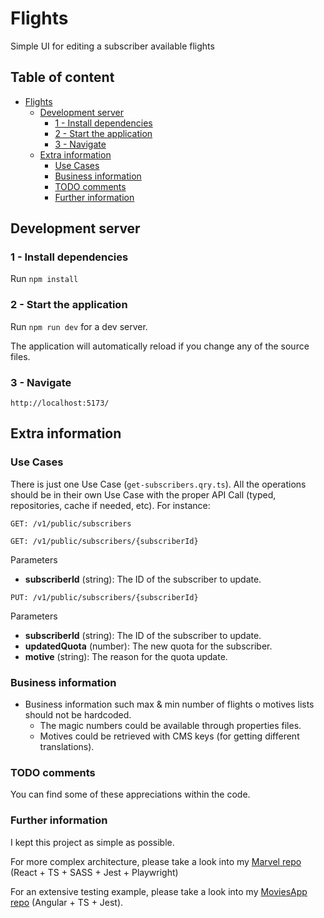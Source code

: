 # Flights

Simple UI for editing a subscriber available flights

## Table of content

- [Flights](#flights)
  * [Development server](#development-server)
    + [1 - Install dependencies](#1---install-dependencies)
    + [2 - Start the application](#2---start-the-application)
    + [3 - Navigate](#3---navigate)
  * [Extra information](#extra-information)
    + [Use Cases](#use-cases)
    + [Business information](#business-information)
    + [TODO comments](#todo-comments)
    + [Further information](#further-information)

## Development server

### 1 - Install dependencies

Run `npm install`

### 2 - Start the application

Run `npm run dev` for a dev server.

The application will automatically reload if you change any of the source files.

### 3 - Navigate

`http://localhost:5173/`


## Extra information

### Use Cases

There is just one Use Case (`get-subscribers.qry.ts`).
All the operations should be in their own Use Case with the proper API Call (typed, repositories, cache if needed, etc).
For instance:

`GET: /v1/public/subscribers`

`GET: /v1/public/subscribers/{subscriberId}`

Parameters
  - **subscriberId** (string): The ID of the subscriber to update.
  
`PUT: /v1/public/subscribers/{subscriberId}`

Parameters

- **subscriberId** (string): The ID of the subscriber to update.
- **updatedQuota** (number): The new quota for the subscriber.
- **motive** (string): The reason for the quota update.

### Business information

- Business information such max & min number of flights o motives lists should not be hardcoded. 
   - The magic numbers could be available through properties files.
   - Motives could be retrieved with CMS keys (for getting different translations).

### TODO comments

You can find some of these appreciations within the code.


### Further information

I kept this project as simple as possible.

For more complex architecture, please take a look into my [Marvel repo](https://github.com/v4n3ss4ms/marvel/) (React + TS + SASS +  Jest + Playwright)

For an extensive testing example, please take a look into my [MoviesApp repo](https://github.com/v4n3ss4ms/moviesApp) (Angular + TS + Jest).
